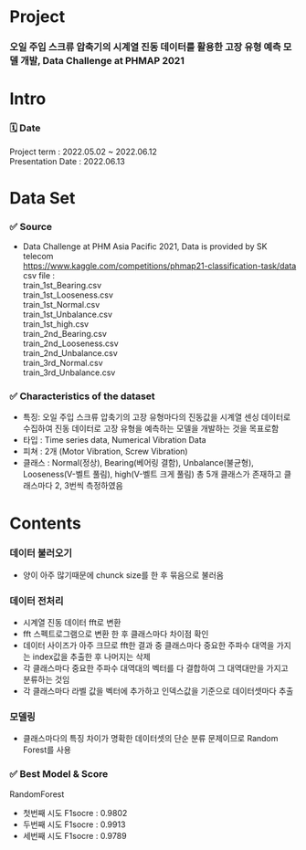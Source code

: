 # Project
### 오일 주입 스크류 압축기의 시계열 진동 데이터를 활용한 고장 유형 예측 모델 개발, Data Challenge at PHMAP 2021

# Intro 
### 🗓️ Date 
Project term : 2022.05.02 ~ 2022.06.12 </br>
Presentation Date : 2022.06.13 </br>

# Data Set 
### ✅ Source 
- Data Challenge at PHM Asia Pacific 2021, Data is provided by SK telecom <br/>
https://www.kaggle.com/competitions/phmap21-classification-task/data <br/>
csv file : <br/>
train_1st_Bearing.csv <br/>
train_1st_Looseness.csv <br/>
train_1st_Normal.csv <br/>
train_1st_Unbalance.csv <br/>
train_1st_high.csv <br/>
train_2nd_Bearing.csv <br/>
train_2nd_Looseness.csv <br/>
train_2nd_Unbalance.csv <br/>
train_3rd_Normal.csv <br/>
train_3rd_Unbalance.csv <br/>


### ✅ Characteristics of the dataset 
  * 특징: 오일 주입 스크류 압축기의 고장 유형마다의 진동값을 시계열 센싱 데이터로 수집하여 진동 데이터로 고장 유형을 예측하는 모델을 개발하는 것을 목표로함
  * 타입 : Time series data, Numerical Vibration Data
  * 피쳐 : 2개 (Motor Vibration, Screw Vibration)
  * 클래스 : Normal(정상), Bearing(베어링 결함), Unbalance(불균형), Looseness(V-벨트 풀림), high(V-벨트 크게 풀림) 총 5개 클래스가 존재하고 클래스마다 2, 3번씩 측정하였음

# Contents
### 데이터 불러오기
 - 양이 아주 많기때문에 chunck size를 한 후 묶음으로 불러옴
### 데이터 전처리
 - 시계열 진동 데이터 fft로 변환
 - fft 스펙트로그램으로 변환 한 후 클래스마다 차이점 확인
 - 데이터 사이즈가 아주 크므로 fft한 결과 중 클래스마다 중요한 주파수 대역을 가지는 index값을 추출한 후 나머지는 삭제
 - 각 클래스마다 중요한 주파수 대역대의 벡터를 다 결합하여 그 대역대만을 가지고 분류하는 것임
 - 각 클래스마다 라벨 값을 벡터에 추가하고 인덱스값을 기준으로 데이터셋마다 추출
### 모델링
 - 클래스마다의 특징 차이가 명확한 데이터셋의 단순 분류 문제이므로 Random Forest를 사용

### ✅ Best Model & Score
RandomForest </br>
  * 첫번째 시도 F1socre : 0.9802
  * 두번째 시도 F1socre : 0.9913
  * 세번째 시도 F1socre : 0.9789
